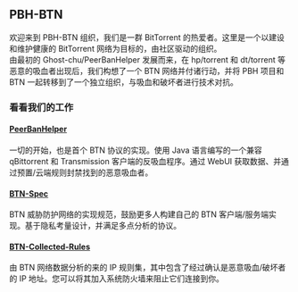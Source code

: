 ## PBH-BTN

欢迎来到 PBH-BTN 组织，我们是一群 BitTorrent 的热爱者。这里是一个以建设和维护健康的 BitTorrent 网络为目标的，由社区驱动的组织。  
由最初的 Ghost-chu/PeerBanHelper 发展而来，在 hp/torrent 和 dt/torrent 等恶意的吸血者出现后，我们构想了一个 BTN 网络并付诸行动，并将 PBH 项目和 BTN 一起转移到了一个独立组织，与吸血和破坏者进行技术对抗。  

### 看看我们的工作

#### [PeerBanHelper](https://github.com/PBH-BTN/PeerBanHelper)

一切的开始，也是首个 BTN 协议的实现。使用 Java 语言编写的一个兼容 qBittorrent 和 Transmission 客户端的反吸血程序。通过 WebUI 获取数据、并通过预置/云端规则封禁找到的恶意吸血者。

#### [BTN-Spec](https://github.com/PBH-BTN/BTN-Spec)

BTN 威胁防护网络的实现规范，鼓励更多人构建自己的 BTN 客户端/服务端实现。基于隐私考量设计，并满足多点分析的协议。

#### [BTN-Collected-Rules](https://github.com/PBH-BTN/BTN-Collected-Rules)

由 BTN 网络数据分析的来的 IP 规则集，其中包含了经过确认是恶意吸血/破坏者的 IP 地址。您可以将其加入系统防火墙来阻止它们连接到你。
